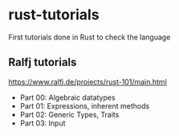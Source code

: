 # rust-tutorials
First tutorials done in Rust to check the language

## Ralfj tutorials
https://www.ralfj.de/projects/rust-101/main.html

* Part 00: Algebraic datatypes
* Part 01: Expressions, inherent methods
* Part 02: Generic Types, Traits
* Part 03: Input
